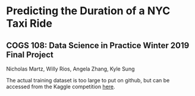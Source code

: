 # Predicting the Duration of a NYC Taxi Ride
## COGS 108: Data Science in Practice Winter 2019 Final Project
Nicholas Martz, Willy Rios, Angela Zhang, Kyle Sung

The actual training dataset is too large to put on github, but can be accessed from the Kaggle competition [here](https://www.kaggle.com/c/nyc-taxi-trip-duration/data).
